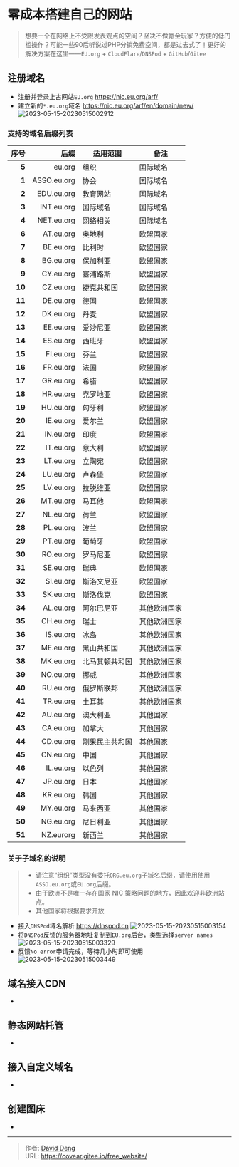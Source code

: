 # 零成本搭建自己的网站

> 想要一个在网络上不受限发表观点的空间？坚决不做氪金玩家？方便的低门槛操作？可能一些90后听说过PHP分销免费空间，都是过去式了！更好的解决方案在这里——`EU.org` + `CloudFlare`/`DNSPod` + `GitHub`/`Gitee`
<!--more-->

## 注册域名
- 注册并登录上古网站`EU.org` <https://nic.eu.org/arf/>
- 建立新的`*.eu.org`域名 <https://nic.eu.org/arf/en/domain/new/>
![2023-05-15-20230515002912](https://img.source.host.covear.top/2023-05-15-20230515002912.png "2023-05-15-20230515002912")
### 支持的域名后缀列表
| **序号** | **后缀**      | **适用范围** | **备注** |
|-------:|------------:|----------|--------|
| **5**  | eu.org      | 组织       | 国际域名   |
| **1**  | ASSO.eu.org | 协会       | 国际域名   |
| **2**  | EDU.eu.org  | 教育网站     | 国际域名   |
| **3**  | INT.eu.org  | 国际域名     | 国际域名   |
| **4**  | NET.eu.org  | 网络相关     | 国际域名   |
| **6**  | AT.eu.org   | 奥地利      | 欧盟国家   |
| **7**  | BE.eu.org   | 比利时      | 欧盟国家   |
| **8**  | BG.eu.org   | 保加利亚     | 欧盟国家   |
| **9**  | CY.eu.org   | 塞浦路斯     | 欧盟国家   |
| **10** | CZ.eu.org   | 捷克共和国    | 欧盟国家   |
| **11** | DE.eu.org   | 德国       | 欧盟国家   |
| **12** | DK.eu.org   | 丹麦       | 欧盟国家   |
| **13** | EE.eu.org   | 爱沙尼亚     | 欧盟国家   |
| **14** | ES.eu.org   | 西班牙      | 欧盟国家   |
| **15** | FI.eu.org   | 芬兰       | 欧盟国家   |
| **16** | FR.eu.org   | 法国       | 欧盟国家   |
| **17** | GR.eu.org   | 希腊       | 欧盟国家   |
| **18** | HR.eu.org   | 克罗地亚     | 欧盟国家   |
| **19** | HU.eu.org   | 匈牙利      | 欧盟国家   |
| **20** | IE.eu.org   | 爱尔兰      | 欧盟国家   |
| **21** | IN.eu.org   | 印度       | 欧盟国家   |
| **22** | IT.eu.org   | 意大利      | 欧盟国家   |
| **23** | LT.eu.org   | 立陶宛      | 欧盟国家   |
| **24** | LU.eu.org   | 卢森堡      | 欧盟国家   |
| **25** | LV.eu.org   | 拉脱维亚     | 欧盟国家   |
| **26** | MT.eu.org   | 马耳他      | 欧盟国家   |
| **27** | NL.eu.org   | 荷兰       | 欧盟国家   |
| **28** | PL.eu.org   | 波兰       | 欧盟国家   |
| **29** | PT.eu.org   | 葡萄牙      | 欧盟国家   |
| **30** | RO.eu.org   | 罗马尼亚     | 欧盟国家   |
| **31** | SE.eu.org   | 瑞典       | 欧盟国家   |
| **32** | SI.eu.org   | 斯洛文尼亚    | 欧盟国家   |
| **33** | SK.eu.org   | 斯洛伐克     | 欧盟国家   |
| **34** | AL.eu.org   | 阿尔巴尼亚    | 其他欧洲国家 |
| **35** | CH.eu.org   | 瑞士       | 其他欧洲国家 |
| **36** | IS.eu.org   | 冰岛       | 其他欧洲国家 |
| **37** | ME.eu.org   | 黑山共和国    | 其他欧洲国家 |
| **38** | MK.eu.org   | 北马其顿共和国  | 其他欧洲国家 |
| **39** | NO.eu.org   | 挪威       | 其他欧洲国家 |
| **40** | RU.eu.org   | 俄罗斯联邦    | 其他欧洲国家 |
| **41** | TR.eu.org   | 土耳其      | 其他欧洲国家 |
| **42** | AU.eu.org   | 澳大利亚     | 其他国家   |
| **43** | CA.eu.org   | 加拿大      | 其他国家   |
| **44** | CD.eu.org   | 刚果民主共和国  | 其他国家   |
| **45** | CN.eu.org   | 中国       | 其他国家   |
| **46** | IL.eu.org   | 以色列      | 其他国家   |
| **47** | JP.eu.org   | 日本       | 其他国家   |
| **48** | KR.eu.org   | 韩国       | 其他国家   |
| **49** | MY.eu.org   | 马来西亚     | 其他国家   |
| **50** | NG.eu.org   | 尼日利亚     | 其他国家   |
| **51** | NZ.eurorg   | 新西兰      | 其他国家   |
### 关于子域名的说明
> - 请注意“组织”类型没有委托`ORG.eu.org`子域名后缀，请使用使用`ASSO.eu.org`或`EU.org`后缀。
> - 由于欧洲不是唯一存在国家 NIC 策略问题的地方，因此欢迎非欧洲站点。
> - 其他国家将根据要求开放


- 接入`DNSPod`域名解析 <https://dnspod.cn>
![2023-05-15-20230515003154](https://img.source.host.covear.top/2023-05-15-20230515003154.png "2023-05-15-20230515003154")
- 将`DNSPod`反馈的服务器地址复制到`EU.org`后台，类型选择`server names`
![2023-05-15-20230515003329](https://img.source.host.covear.top/2023-05-15-20230515003329.png "2023-05-15-20230515003329")
- 反馈`No error`申请完成，等待几小时即可使用
![2023-05-15-20230515003449](https://img.source.host.covear.top/2023-05-15-20230515003449.png "2023-05-15-20230515003449")

## 域名接入CDN
- 

## 静态网站托管
- 

## 接入自定义域名
- 

## 创建图床
- 


---

> 作者: [David Deng](https://covear.top)  
> URL: https://covear.gitee.io/free_website/  

